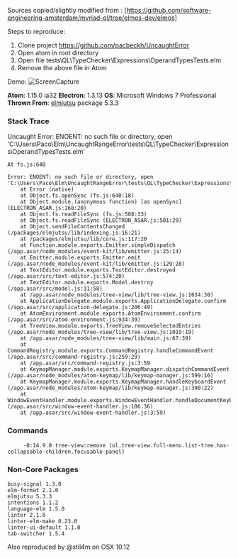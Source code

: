Sources copied/slightly modified from : [https://github.com/software-engineering-amsterdam/myriad-ql/tree/elmos-dev/elmos]

Steps to reproduce:

1. Clone project https://github.com/pacbeckh/UncaughtError
2. Open atom in root directory
3. Open file tests\QL\TypeChecker\Expressions\OperandTypesTests.elm
4. Remove the above file in Atom 

Demo:
![ScreenCapture](https://github.com/pacbeckh/UncaughtRangeError/blob/master/UncaughtError.gif)

**Atom**: 1.15.0 ia32
**Electron**: 1.3.13
**OS**: Microsoft Windows 7 Professional 
**Thrown From**: [elmjutsu](https://github.com/halohalospecial/atom-elmjutsu) package 5.3.3



### Stack Trace

Uncaught Error: ENOENT: no such file or directory, open 'C:\Users\Paco\Elm\UncaughtRangeError\tests\QL\TypeChecker\Expressions\OperandTypesTests.elm'

```
At fs.js:640

Error: ENOENT: no such file or directory, open 'C:\Users\Paco\Elm\UncaughtRangeError\tests\QL\TypeChecker\Expressions\OperandTypesTests.elm'
    at Error (native)
    at Object.fs.openSync (fs.js:640:18)
    at Object.module.(anonymous function) [as openSync] (ELECTRON_ASAR.js:168:20)
    at Object.fs.readFileSync (fs.js:508:33)
    at Object.fs.readFileSync (ELECTRON_ASAR.js:501:29)
    at Object.sendFileContentsChanged (/packages/elmjutsu/lib/indexing.js:16:21)
    at /packages/elmjutsu/lib/core.js:117:20
    at Function.module.exports.Emitter.simpleDispatch (/app.asar/node_modules/event-kit/lib/emitter.js:25:14)
    at Emitter.module.exports.Emitter.emit (/app.asar/node_modules/event-kit/lib/emitter.js:129:28)
    at TextEditor.module.exports.TextEditor.destroyed (/app.asar/src/text-editor.js:574:20)
    at TextEditor.module.exports.Model.destroy (/app.asar/src/model.js:31:58)
    at /app.asar/node_modules/tree-view/lib/tree-view.js:1034:30)
    at ApplicationDelegate.module.exports.ApplicationDelegate.confirm (/app.asar/src/application-delegate.js:206:49)
    at AtomEnvironment.module.exports.AtomEnvironment.confirm (/app.asar/src/atom-environment.js:934:39)
    at TreeView.module.exports.TreeView.removeSelectedEntries (/app.asar/node_modules/tree-view/lib/tree-view.js:1019:19)
    at /app.asar/node_modules/tree-view/lib/main.js:67:39)
    at CommandRegistry.module.exports.CommandRegistry.handleCommandEvent (/app.asar/src/command-registry.js:259:29)
    at /app.asar/src/command-registry.js:3:59
    at KeymapManager.module.exports.KeymapManager.dispatchCommandEvent (/app.asar/node_modules/atom-keymap/lib/keymap-manager.js:599:16)
    at KeymapManager.module.exports.KeymapManager.handleKeyboardEvent (/app.asar/node_modules/atom-keymap/lib/keymap-manager.js:390:22)
    at WindowEventHandler.module.exports.WindowEventHandler.handleDocumentKeyEvent (/app.asar/src/window-event-handler.js:106:36)
    at /app.asar/src/window-event-handler.js:3:59)
```

### Commands

```
     -0:14.9.0 tree-view:remove (ol.tree-view.full-menu.list-tree.has-collapsable-children.focusable-panel)
```

### Non-Core Packages

```
busy-signal 1.3.0 
elm-format 2.1.0 
elmjutsu 5.3.3 
intentions 1.1.2 
language-elm 1.5.0 
linter 2.1.0 
linter-elm-make 0.23.0 
linter-ui-default 1.1.0 
tab-switcher 1.5.4 
```


Also reproduced by @stil4m on OSX 10.12
